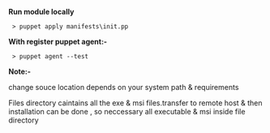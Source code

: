  
 **Run module locally**
  
     > puppet apply manifests\init.pp
     
  **With register puppet agent:-**
  
     > puppet agent --test

**Note:-**  

change souce location depends on your system path & requirements

Files directory caintains all the exe & msi files.transfer to remote host & then installation can be done , so neccessary all executable & msi inside file directory
